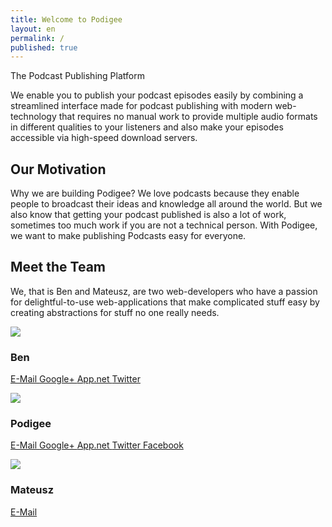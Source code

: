 ```yaml
---
title: Welcome to Podigee
layout: en
permalink: /
published: true
---
```


<p class="lead">The Podcast Publishing Platform</p>

We enable you to publish your podcast episodes easily by combining a streamlined interface made for podcast publishing with modern web-technology that requires no manual work to provide multiple audio formats in different qualities to your listeners and also make your episodes accessible via high-speed download servers.

## Our Motivation

Why we are building Podigee? We love podcasts because they enable people to broadcast their ideas and knowledge all around the world. But we also know that getting your podcast published is also a lot of work, sometimes too much work if you are not a technical person. With Podigee, we want to make publishing Podcasts easy for everyone.

## Meet the Team

We, that is Ben and Mateusz, are two web-developers who have a passion for delightful-to-use web-applications that make complicated stuff easy by creating abstractions for stuff no one really needs.

<div class="row">
  <div class="col-md-offset-1 col-md-2 thumbnail">
    <img src="http://www.gravatar.com/avatar/45820ec72feeef638c30e7368132342d.png?s=100">
    <div class="caption">
      <h3>Ben</h3>
      <p>
        <a href="mailto:ben@podigee.com" class="btn btn-sm btn-primary btn-block">
          <i class="fa fa-fw fa-envelope"></i>
          E-Mail
        </a>
        <a href="https://plus.google.com/116143745105917962515" class="btn btn-sm btn-primary btn-block">
          <i class="fa fa-fw fa-google-plus"></i>
          Google+
        </a>
        <a href="https://app.net/benzimmer" class="btn btn-sm btn-primary btn-block">
          <i class="fa fa-fw fa-adn"></i>
          App.net
        </a>
        <a href="https://twitter.com/zeroathome" class="btn btn-sm btn-primary btn-block">
          <i class="fa fa-fw fa-twitter"></i>
          Twitter
        </a>
      </p>
    </div>
  </div>
  <div class="col-md-offset-2 col-md-2 thumbnail">
    <img src="http://www.gravatar.com/avatar/6bb4ca719d282daddf1c0418b790ed57.png?s=100">
    <div class="caption">
      <h3>Podigee</h3>
      <p>
        <a href="mailto:hello@podigee.com" class="btn btn-sm btn-primary btn-block">
          <i class="fa fa-fw fa-envelope"></i>
          E-Mail
        </a>
        <a href="https://google.com/+podigee" class="btn btn-sm btn-primary btn-block">
          <i class="fa fa-fw fa-google-plus"></i>
          Google+
        </a>
        <a href="https://app.net/podigee" class="btn btn-sm btn-primary btn-block">
          <i class="fa fa-fw fa-adn"></i>
          App.net
        </a>
        <a href="https://twitter.com/podigee" class="btn btn-sm btn-primary btn-block">
          <i class="fa fa-fw fa-twitter"></i>
          Twitter
        </a>
        <a href="https://www.facebook.com/podigee" class="btn btn-sm btn-primary btn-block">
          <i class="fa fa-fw fa-facebook"></i>
          Facebook
        </a>
      </p>
    </div>
  </div>
  <div class="col-md-offset-2 col-md-2 thumbnail">
    <img src="http://www.gravatar.com/avatar/b31ac8c443757ac579ef883f1ae9e7fa.png?s=100">
    <div class="caption">
      <h3>Mateusz</h3>
      <p>
        <a href="mailto:hello@podigee.com" class="btn btn-sm btn-primary btn-block">
          <i class="fa fa-fw fa-envelope"></i>
          E-Mail
        </a>
      </p>
    </div>
  </div>
</div>
